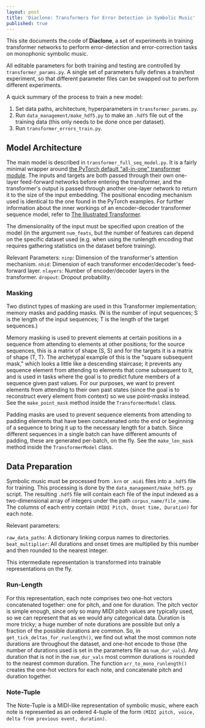 ```yaml
---
layout: post
title: 'Diaclone: Transformers for Error Detection in Symbolic Music'
published: true
---
```


This site documents the code of **Diaclone**, a set of experiments in training transformer networks to perform error-detection and error-correction tasks on monophonic symbolic music.

All editable parameters for both training and testing are controlled by `transformer_params.py`. A single set of parameters fully defines a train/test experiment, so that different parameter files can be swapped out to perform different experiments.

A quick summary of the process to train a new model:

1. Set data paths, architecture, hyperparameters in `transformer_params.py`.
2. Run `data_management/make_hdf5.py` to make an `.hdf5` file out of the training data (this only needs to be done once per dataset).
3. Run `transformer_errors_train.py`.

## Model Architecture

The main model is described in `transformer_full_seq_model.py`. It is a fairly minimal wrapper around [the PyTorch default "all-in-one" transformer module](https://pytorch.org/docs/stable/generated/torch.nn.Transformer.html). The inputs and targets are both passed through their own one-layer feed-forward networks before entering the transformer, and the transformer's output is passed through another one-layer network to return it to the size of the input embedding. The positional encoding mechanism used is identical to the one found in the PyTorch examples. For further information about the inner workings of an encoder-decoder transformer sequence model, refer to [The Illustrated Transformer](http://jalammar.github.io/illustrated-transformer/).

The dimensionality of the input must be specified upon creation of the model (in the argument `num_feats`, but the number of features can depend on the specific dataset used (e.g. when using the runlength encoding that requires gathering statistics on the dataset before training).

Relevant Parameters:
`ninp`: Dimension of the transformer's attention mechanism.
`nhid`: Dimension of each transformer encoder/decoder's feed-forward layer.
`nlayers`: Number of encoder/decoder layers in the transformer.
`dropout`: Dropout probability.

### Masking

Two distinct types of masking are used in this Transformer implementation; memory masks and padding masks. (N is the number of input sequences; S is the length of the input sequences; T is the length of the target sequences.)

Memory masking is used to prevent elements at certain positions in a sequence from attending to elements at other positions; for the source sequences, this is a matrix of shape (S, S) and for the targets it is a matrix of shape (T, T). The archetypal example of this is the "square subsequent mask," which looks a little like a descending staircase; it prevents any sequence element from attending to elements that come subsequent to it, and is used in tasks where the goal is to predict future members of a sequence given past values. For our purposes, we want to prevent elements from attending to their own past states (since the goal is to reconstruct every element from context) so we use point-masks instead. See the `make_point_mask` method inside the `TransformerModel` class.

Padding masks are used to prevent sequence elements from attending to padding elements that have been concatenated onto the end or beginning of a sequence to bring it up to the necessary length for a batch. Since different sequences in a single batch can have different amounts of padding, these are generated per-batch, on the fly. See the `make_len_mask` method inside the `TransformerModel` class.

## Data Preparation

Symbolic music must be processed from `.krn` or `.midi` files into a `.hdf5` file for training. This processing is done by the `data_management/make_hdf5.py` script.  The resulting `.hdf5` file will contain each file of the input indexed as a two-dimensional array of integers under the path `corpus_name/file_name.` The columns of each entry contain `(MIDI Pitch, Onset time, Duration)` for each note.

Relevant parameters:

`raw_data_paths`: A dictionary linking corpus names to directories.
`beat_multiplier`: All durations and onset times are multiplied by this number and then rounded to the nearest integer.

This intermediate representation is transformed into trainable representations on the fly.

### Run-Length
For this representation, each note comprises two one-hot vectors concatenated together: one for pitch, and one for duration. The pitch vector is simple enough, since only so many MIDI pitch values are typically used, so we can represent that as we would any categorical data. Duration is more tricky; a huge number of note durations are possible but only a fraction of the possible durations are common. So, in `get_tick_deltas_for_runlength()`, we find out what the most common note durations are throughout the dataset, and one-hot encode to those (the number of durations used is set in the parameters file as `num_dur_vals`). Any duration that is not in the `num_dur_vals` most common durations is rounded to the nearest common duration. The function `arr_to_mono_runlength()` creates the one-hot vectors for each note, and concatenate pitch and duration together.

### Note-Tuple
The Note-Tuple is a MIDI-like representation of symbolic music, where each note is represented as an ordered 4-tuple of the form `(MIDI pitch, voice, delta from previous event, duration)`.
